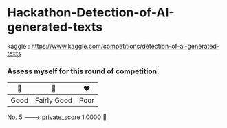 # Hackathon-Detection-of-AI-generated-texts

kaggle : https://www.kaggle.com/competitions/detection-of-ai-generated-texts

### Assess myself for this round of competition.

| 💚  | 💛 | ❤️ |
| --- | --- | --- |
| Good | Fairly Good  | Poor |


No. 5 ---> private_score 1.0000 💚
